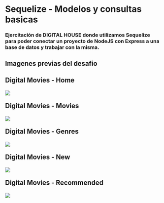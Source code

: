 # Sequelize - Modelos y consultas basicas

<h3>Ejercitación de DIGITAL HOUSE donde utilizamos Sequelize para poder conectar un proyecto de NodeJS con Express a una base de datos y trabajar con la misma.</h3>


<h2>Imagenes previas del desafio<h2>

<p>Digital Movies - Home</p>
<img src="https://github.com/Franckfer/Sequelize-Modelos-y-consultas-basicas/blob/master/public/img/home.jpg">

<p>Digital Movies - Movies</p>
<img src="https://github.com/Franckfer/Sequelize-Modelos-y-consultas-basicas/blob/master/public/img/movies.jpg">

<p>Digital Movies - Genres</p>
<img src="https://github.com/Franckfer/Sequelize-Modelos-y-consultas-basicas/blob/master/public/img/genres.jpg">

<p>Digital Movies - New</p>
<img src="https://github.com/Franckfer/Sequelize-Modelos-y-consultas-basicas/blob/master/public/img/date.jpg">

<p>Digital Movies - Recommended</p>
<img src="https://github.com/Franckfer/Sequelize-Modelos-y-consultas-basicas/blob/master/public/img/recommended.jpg">
